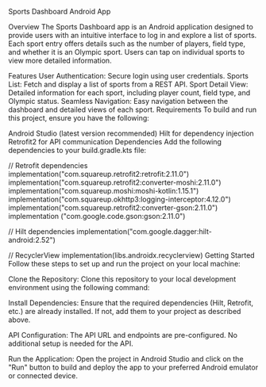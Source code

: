 Sports Dashboard Android App

Overview
The Sports Dashboard app is an Android application designed to provide users with an intuitive interface to log in and explore a list of sports. Each sport entry offers details such as the number of players, field type, and whether it is an Olympic sport. Users can tap on individual sports to view more detailed information.

Features
User Authentication: Secure login using user credentials.
Sports List: Fetch and display a list of sports from a REST API.
Sport Detail View: Detailed information for each sport, including player count, field type, and Olympic status.
Seamless Navigation: Easy navigation between the dashboard and detailed views of each sport.
Requirements
To build and run this project, ensure you have the following:

Android Studio (latest version recommended)
Hilt for dependency injection
Retrofit2 for API communication
Dependencies
Add the following dependencies to your build.gradle.kts file:

// Retrofit dependencies
implementation("com.squareup.retrofit2:retrofit:2.11.0")
implementation("com.squareup.retrofit2:converter-moshi:2.11.0")
implementation("com.squareup.moshi:moshi-kotlin:1.15.1")
implementation("com.squareup.okhttp3:logging-interceptor:4.12.0")
implementation("com.squareup.retrofit2:converter-gson:2.11.0")
implementation ("com.google.code.gson:gson:2.11.0")

// Hilt dependencies
implementation("com.google.dagger:hilt-android:2.52")

// RecyclerView
implementation(libs.androidx.recyclerview)
Getting Started
Follow these steps to set up and run the project on your local machine:

Clone the Repository:
Clone this repository to your local development environment using the following command:

Install Dependencies:
Ensure that the required dependencies (Hilt, Retrofit, etc.) are already installed. If not, add them to your project as described above.

API Configuration:
The API URL and endpoints are pre-configured. No additional setup is needed for the API.

Run the Application:
Open the project in Android Studio and click on the "Run" button to build and deploy the app to your preferred Android emulator or connected device.
